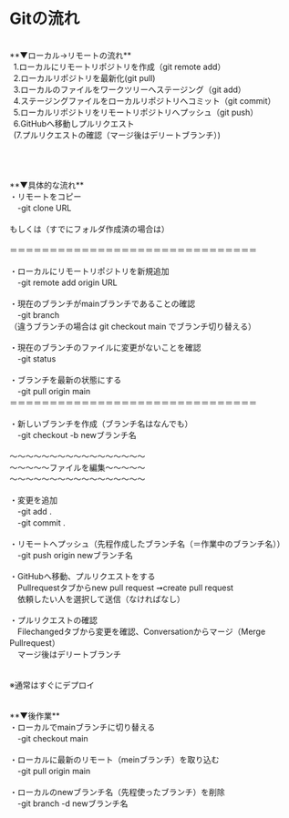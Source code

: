 # Gitの流れ<br>
<br>
 **▼ローカル→リモートの流れ**  <br>
&ensp;1.ローカルにリモートリポジトリを作成（git remote add）   <br>
&ensp;2.ローカルリポジトリを最新化(git pull)   <br>
&ensp;3.ローカルのファイルをワークツリーへステージング（git add）    　<br>
&ensp;4.ステージングファイルをローカルリポジトリへコミット（git commit）   <br>
&ensp;5.ローカルリポジトリをリモートリポジトリへプッシュ（git push）    <br>
&ensp;6.GitHubへ移動しプルリクエスト   <br>
&ensp;(7.プルリクエストの確認（マージ後はデリートブランチ）)<br>
<br>
<br>
<br>
<br>
**▼具体的な流れ**<br>
・リモートをコピー   <br>
　-git clone URL<br>
<br>
もしくは（すでにフォルダ作成済の場合は）    <br>
<br>
＝＝＝＝＝＝＝＝＝＝＝＝＝＝＝＝＝＝＝＝＝＝＝＝＝＝＝＝＝＝＝ <br>  
<br>
・ローカルにリモートリポジトリを新規追加    <br>
　-git remote add origin URL    <br>
<br>
・現在のブランチがmainブランチであることの確認<br>   
　-git branch   <br>
（違うブランチの場合は git checkout main でブランチ切り替える）   <br>
<br>
・現在のブランチのファイルに変更がないことを確認    <br>
　-git status   <br>
<br>
・ブランチを最新の状態にする    <br>
　-git pull origin main   <br>
＝＝＝＝＝＝＝＝＝＝＝＝＝＝＝＝＝＝＝＝＝＝＝＝＝＝＝＝＝＝＝   <br>
<br>
・新しいブランチを作成（ブランチ名はなんでも）   <br>
　-git checkout -b newブランチ名   <br>
<br>
〜〜〜〜〜〜〜〜〜〜〜〜〜〜〜〜〜   <br>
〜〜〜〜〜ファイルを編集〜〜〜〜〜   <br>
〜〜〜〜〜〜〜〜〜〜〜〜〜〜〜〜〜   <br>
<br>
・変更を追加<br>    
　-git add .   <br> 
　-git commit .   <br>
<br>
・リモートへプッシュ（先程作成したブランチ名（＝作業中のブランチ名））   <br>
　-git push origin newブランチ名   <br>
<br>
・GitHubへ移動、プルリクエストをする   <br>
　Pullrequestタブからnew pull request ➞create pull request <br>  
　依頼したい人を選択して送信（なければなし）    <br>
<br>
・プルリクエストの確認   <br>
　Filechangedタブから変更を確認、Conversationからマージ（Merge Pullrequest）    <br>
　マージ後はデリートブランチ    <br>
<br>
<br>
※通常はすぐにデプロイ   <br>
<br>
<br>
**▼後作業** <br>
・ローカルでmainブランチに切り替える<br>    
　-git checkout main    <br>
<br>
・ローカルに最新のリモート（meinブランチ）を取り込む    <br>
　-git pull origin main   <br>
<br>
・ローカルのnewブランチ名（先程使ったブランチ）を削除    <br>
　-git branch -d newブランチ名   <br>
